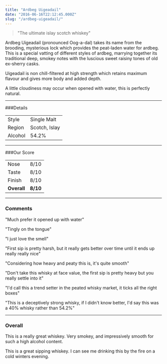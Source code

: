 ```yaml
---
title: "Ardbeg Uigeadail"
date: "2016-06-16T22:12:45.000Z"
slug: "/ardbeg-uigeadail/"
---
```

> "The ultimate islay scotch whiskey"

Ardbeg Uigeadail (pronounced Oog-a-dal) takes its name from the brooding, mysterious lock which provides the peat-laden water for ardbeg. This is a special vatting of different styles of ardbeg, marrying together its traditional deep, smokey notes with the luscious sweet raisiny tones of old ex-sherry casks. 

Uigeadail is non chill-filtered at high strength which retains maximum flavour and gives more body and added depth. 

A little cloudiness may occur when opened with water, this is perfectly natural. 

---

###Details
<table>
<tr>
<td class="grey">Style</td><td>Single Malt</td>
</tr>
<tr>
<td class="grey">Region</td><td>Scotch, Islay</td>
</tr>
<tr>
<td class="grey">Alcohol</td><td>54.2%</td>
</tr>
</table>


---

###Our Score
<table class="score-table">
<tr>
<td class="grey">Nose</td><td>8/10</td>
</tr>
<tr>
<td class="grey">Taste</td><td>8/10</td>
</tr>
<tr>
<td class="grey">Finish</td><td>8/10</td>
</tr>
<tr>
<td class="grey"><strong>Overall</strong></td><td><strong>8/10</strong></td>
</tr>
</table>

---

### Comments
"Much prefer it opened up with water"

"Tingly on the tongue"

"I just love the smell"

"First sip is pretty harsh, but it really gets better over time until it ends up really really nice"

"Considering how heavy and peaty this is, it's quite smooth"

"Don't take this whisky at face value, the first sip is pretty heavy but you really settle into it"

"I'd call this a trend setter in the peated whisky market, it ticks all the right boxes" 

"This is a deceptively strong whisky, if I didn't know better, I'd say this was a 40% whisky rather than 54.2%"

---

### Overall
This is a really great whiskey. Very smokey, and impressively smooth for such a high alcohol content. 

This is a great sipping whiskey. I can see me drinking this by the fire on a cold winters evening.
    